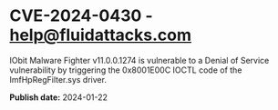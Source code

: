 # CVE-2024-0430 - help@fluidattacks.com

IObit Malware Fighter v11.0.0.1274 is vulnerable to a Denial of Service vulnerability by triggering the 0x8001E00C IOCTL code of the ImfHpRegFilter.sys driver.

**Publish date:** 2024-01-22

